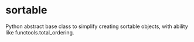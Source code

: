 # sortable
Python abstract base class to simplify creating sortable objects, with ability like functools.total_ordering.

